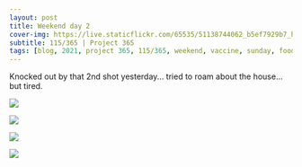 ```yaml
---
layout: post
title: Weekend day 2
cover-img: https://live.staticflickr.com/65535/51138744062_b5ef7929b7_h.jpg
subtitle: 115/365 | Project 365
tags: [blog, 2021, project 365, 115/365, weekend, vaccine, sunday, food]
---
```

<style>
  .intro-header.big-img {
    background-position:center 
  }
</style>
Knocked out by that 2nd shot yesterday... tried to roam about the house... but tired.
<p class="post-img-wrap">
  <img src="https://live.staticflickr.com/65535/51138744062_b5ef7929b7_h.jpg">
</p>
<p class="post-img-wrap">
  <img src="https://live.staticflickr.com/65535/51139418746_963aa1b1ce_h.jpg">
</p>
<p class="post-img-wrap">
  <img src="https://live.staticflickr.com/65535/51138744067_aabb194fd5_h.jpg">
</p>
<p class="post-img-wrap">
  <img src="https://live.staticflickr.com/65535/51149684625_1252d1ad74_h.jpg">
</p>
